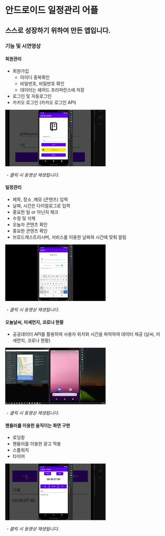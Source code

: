 # 안드로이드 일정관리 어플

## 스스로 성장하기 위하여 만든 앱입니다.



### 기능 및 시연영상

#### 회원관리

- 회원가입
  - 아이디 중복확인
  - 비밀번호, 비밀번호 확인
  - 데이터는 쉐어드 프리퍼런스에 저장
- 로그인 및 자동로그인
- 카카오 로그인 (카카오 로그인 API)

[![Video Label](md-images/mqdefault-16396434886291.webp)](https://www.youtube.com/embed/x8qC_pjoTUg)

​				*- 클릭 시 동영상 재생됩니다.*



#### 일정관리

- 제목, 장소 ,메모 (콘텐츠) 입력
- 날짜, 시간은 다이얼로그로 입력
- 중요한 일 or 아닌지 체크
- 수정 및 삭제
- 오늘자 콘텐츠 확인
- 중요한 콘텐츠 확인
- 브로드캐스트리시버, 서비스를 이용한 날짜와 시간에 맞춰 알림

[![Video Label](md-images/mqdefault-16394707096042.webp)](https://www.youtube.com/watch?v=8AtY_-D1TrQ)

​				*- 클릭 시 동영상 재생됩니다.*



#### 오늘날씨, 미세먼지, 코로나 현황

- 공공데이터 API를 활용하여 사용자 위치와 시간을 파악하여 데이터 제공 (날씨, 미세먼지, 코로나 현황)

[![Video Label](md-images/mqdefault-16394708298294.webp)](https://www.youtube.com/watch?v=mDdzTIe3ZQA)

​				*- 클릭 시 동영상 재생됩니다.*



#### 핸들러를 이용한 움직이는 화면 구현

- 로딩창
- 핸들러를 이용한 광고 적용
- 스톱워치
- 타이머

[![Video Label](md-images/mqdefault-16394709075926.webp)](https://www.youtube.com/embed/ztnN9z0shoA)

​				*- 클릭 시 동영상 재생됩니다.*





